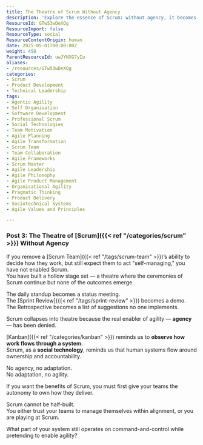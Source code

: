 ```yaml
---
title: The Theatre of Scrum Without Agency
description: 'Explore the essence of Scrum: without agency, it becomes mere theatre. Empower teams for true agility—trust them to own their delivery process.'
ResourceId: GTw53wDeXQg
ResourceImport: false
ResourceType: social
ResourceContentOrigin: human
date: 2025-05-01T00:00:00Z
weight: 450
ParentResourceId: uwJYNXG7yIu
aliases:
- /resources/GTw53wDeXQg
categories:
- Scrum
- Product Development
- Technical Leadership
tags:
- Agentic Agility
- Self Organisation
- Software Development
- Professional Scrum
- Social Technologies
- Team Motivation
- Agile Planning
- Agile Transformation
- Scrum Team
- Team Collaboration
- Agile Frameworks
- Scrum Master
- Agile Leadership
- Agile Philosophy
- Agile Product Management
- Organisational Agility
- Pragmatic Thinking
- Product Delivery
- Sociotechnical Systems
- Agile Values and Principles

---
```

### **Post 3: The Theatre of [Scrum]({{< ref "/categories/scrum" >}}) Without Agency**

If you remove a [Scrum Team]({{< ref "/tags/scrum-team" >}})’s ability to decide how they work, but still expect them to act "self-managing," you have not enabled Scrum.  
You have built a hollow stage set — a theatre where the ceremonies of Scrum continue but none of the outcomes emerge.

The daily standup becomes a status meeting.  
The [Sprint Review]({{< ref "/tags/sprint-review" >}}) becomes a demo.  
The Retrospective becomes a list of suggestions no one implements.

Scrum collapses into theatre because the real enabler of agility — **agency** — has been denied.

[Kanban]({{< ref "/categories/kanban" >}}) reminds us to **observe how work flows through a system**.  
Scrum, as a **social technology**, reminds us that human systems flow around ownership and accountability.

No agency, no adaptation.  
No adaptation, no agility.

If you want the benefits of Scrum, you must first give your teams the autonomy to own how they deliver.

Scrum cannot be half-built.  
You either trust your teams to manage themselves within alignment, or you are playing at Scrum.

What part of your system still operates on command-and-control while pretending to enable agility?
